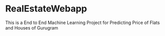 # RealEstateWebapp
This is a End to End Machine Learning Project for Predicting Price of Flats and Houses of Gurugram
